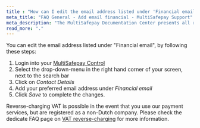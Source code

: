 ```yaml
---
title : "How can I edit the email address listed under 'Financial email'?"
meta_title: "FAQ General - Add email financial - MultiSafepay Support"
meta_description: "The MultiSafepay Documentation Center presents all relevant information about our Plugins and API. You can also find support pages for Payment Methods, Tools and General Questions as well as the contact details of our Support and Integration Teams."
read_more: "."
---
```

You can edit the email address listed under "Financial email", by following these steps:

1. Login into your [MultiSafepay Control](https://merchant.multisafepay.com)
2. Select the drop-down-menu in the right hand corner of your screen, next to the search bar
3. Click on _Contact Details_ 
4. Add your preferred email address under _Financial email_
5. Click _Save_ to complete the changes. 

Reverse-charging VAT is possible in the event that you use our payment services, but are registered as a non-Dutch company. Please check the dedicate FAQ page on [VAT reverse-charging](/faq/finance/reverse-charging-vat/) for more information.
